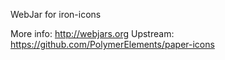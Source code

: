 WebJar for iron-icons

More info: http://webjars.org
Upstream:  https://github.com/PolymerElements/paper-icons